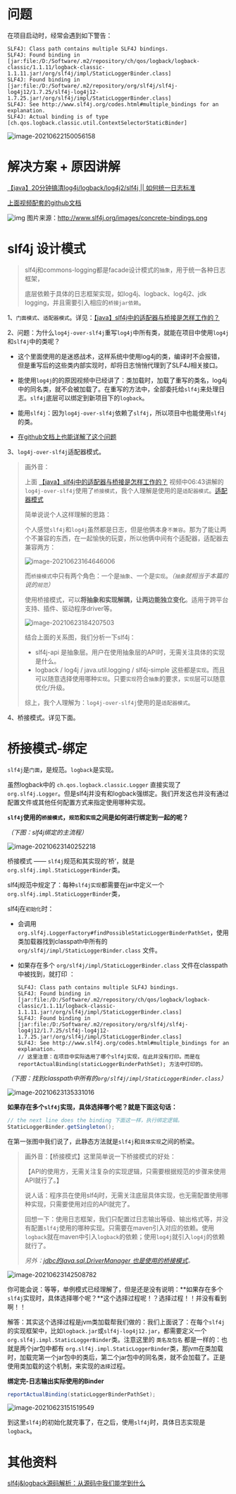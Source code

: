 # 问题

在项目启动时，经常会遇到如下警告：

```
SLF4J: Class path contains multiple SLF4J bindings.
SLF4J: Found binding in [jar:file:/D:/Software/.m2/repository/ch/qos/logback/logback-classic/1.1.11/logback-classic-1.1.11.jar!/org/slf4j/impl/StaticLoggerBinder.class]
SLF4J: Found binding in [jar:file:/D:/Software/.m2/repository/org/slf4j/slf4j-log4j12/1.7.25/slf4j-log4j12-1.7.25.jar!/org/slf4j/impl/StaticLoggerBinder.class]
SLF4J: See http://www.slf4j.org/codes.html#multiple_bindings for an explanation.
SLF4J: Actual binding is of type [ch.qos.logback.classic.util.ContextSelectorStaticBinder]
```

![image-20210622150056158](images/image-20210622150056158.png)





# 解决方案 + 原因讲解

[【java】20分钟搞清log4j/logback/log4j2/slf4j || 如何统一日志标准](https://www.bilibili.com/video/BV11J411d7Gp)

[上面视频配套的github文档](https://github.com/sunwu51/notebook/blob/master/19.11/log_java%E6%97%A5%E5%BF%97%E6%A1%86%E6%9E%B6.md)

![img](images/concrete-bindings.png) 图片来源：http://www.slf4j.org/images/concrete-bindings.png





# slf4j 设计模式

> slf4j和commons-logging都是facade设计模式的`抽象`，用于统一各种日志框架，
>
> 底层依赖于具体的日志框架实现，如log4j、logback、log4j2、jdk logging，并且需要引入相应的`桥接jar依赖`。

1、`门面模式`、`适配器模式`。详见：[【java】slf4j中的适配器与桥接是怎样工作的？](https://www.bilibili.com/video/BV1FJ411R78C)

2、问题：为什么`log4j-over-slf4j`重写`log4j`中所有类，就能在项目中使用`log4j`和`slf4j`中的类呢？

- 这个里面使用的是迷惑战术，这样系统中使用log4j的类，编译时不会报错，但是重写后的这些类内部实现时，却将日志悄悄代理到了SLF4J相关接口。

- 能使用`log4j`的的原因视频中已经讲了：类加载时，加载了重写的类名，log4j中的同名类，就不会被加载了。在重写的方法中，全部委托给`slf4j`来处理日志。`slf4j`底层可以绑定到新项目下的`logback`。
- 能用`slf4j`：因为`log4j-over-slf4j`依赖了`slf4j`，所以项目中也能使用`slf4j`的类。
- [在github文档上也能详解了这个问题](https://github.com/sunwu51/notebook/blob/master/19.11/log_java%E6%97%A5%E5%BF%97%E6%A1%86%E6%9E%B6.md#%E5%8E%9F%E7%90%86)

3、`log4j-over-slf4j`适配器模式。

> 画外音：
>
> 上面   [【java】slf4j中的适配器与桥接是怎样工作的？](https://www.bilibili.com/video/BV1FJ411R78C)    视频中06:43讲解的`log4j-over-slf4j`使用了`桥接模式`，我个人理解是使用的是`适配器模式`。[适配器模式](https://gitee.com/anxiaole/DayDayUp/tree/master/设计模式#2-%E7%BB%93%E6%9E%84%E6%A8%A1%E5%BC%8F)
>
> 简单说说个人这样理解的思路：
>
> 个人感觉`slf4j`和`log4j`虽然都是日志，但是他俩本身`不兼容`。那为了能让两个不兼容的东西，在一起愉快的玩耍，所以他俩中间有个适配器，适配器去兼容两方：
>
> ![image-20210623164646006](images/image-20210623164646006.png)
>
> 而`桥接模式`中只有两个角色：一个是`抽象`、一个是`实现`。*（`抽象`就相当于本篇的说的`规范`）*
>
> 使用桥接模式，可以**将抽象和实现解耦，让两边能独立变化**。适用于跨平台支持、插件、驱动程序driver等。
>
> ![image-20210623184207503](images/image-20210623184207503.png)
>
> 结合上面的关系图，我们分析一下slf4j：
>
> - slf4j-api 是抽象层。用户在使用抽象层的API时，无需关注具体的实现是什么。
> - logback / log4j / java.util.logging / slf4j-simple 这些都是`实现`。而且可以随意选择使用哪种`实现`。只要`实现`符合`抽象`的要求，`实现`层可以随意优化/升级。
>
> 综上，我个人理解为：`log4j-over-slf4j`使用的是`适配器模式`。

4、桥接模式。详见下面。



# 桥接模式-绑定

`slf4j`是`门面`，是规范。`logback`是实现。

虽然logback中的 `ch.qos.logback.classic.Logger` 直接实现了 `org.slf4j.Logger`。但是slf4j并没有和logback强绑定。我们开发这也并没有通过配置文件或其他任何配置方式来指定使用哪种实现。

**`slf4j`使用的`桥接模式`，`规范`和`实现`之间是如何进行绑定到一起的呢？**

*（下图：slf4j绑定的主流程）*

![image-20210623140252218](images/image-20210623140252218.png)

桥接模式 —— `slf4j`规范和其实现的’桥‘，就是  `org.slf4j.impl.StaticLoggerBinder`类。

slf4j规范中规定了：每种`slf4j实现`都需要在jar中定义一个  `org.slf4j.impl.StaticLoggerBinder`类，

slf4j在`初始化`时：

- 会调用 `org.slf4j.LoggerFactory#findPossibleStaticLoggerBinderPathSet`，使用类加载器找到classpath中所有的 `org/slf4j/impl/StaticLoggerBinder.class` 文件。

- 如果存在多个 `org/slf4j/impl/StaticLoggerBinder.class` 文件在classpath中被找到，就打印 ：

  ```
  SLF4J: Class path contains multiple SLF4J bindings.
  SLF4J: Found binding in [jar:file:/D:/Software/.m2/repository/ch/qos/logback/logback-classic/1.1.11/logback-classic-1.1.11.jar!/org/slf4j/impl/StaticLoggerBinder.class]
  SLF4J: Found binding in [jar:file:/D:/Software/.m2/repository/org/slf4j/slf4j-log4j12/1.7.25/slf4j-log4j12-1.7.25.jar!/org/slf4j/impl/StaticLoggerBinder.class]
  SLF4J: See http://www.slf4j.org/codes.html#multiple_bindings for an explanation.
  // 这里注意：在项目中实际选用了哪个slf4j实现，在此并没有打印。而是在 reportActualBinding(staticLoggerBinderPathSet); 方法中打印的。
  ```

*（下图：找到classpath中所有的`org/slf4j/impl/StaticLoggerBinder.class`）*

![image-20210623135331016](images/image-20210623135331016.png)






**如果存在多个`slf4j`实现，具体选择哪个呢？就是下面这句话：**

```java
// the next line does the binding 下面这一样，执行绑定逻辑。
StaticLoggerBinder.getSingleton();
```

在第一张图中我们说了，此静态方法就是`slf4j`和`具体实现`之间的桥梁。

> 画外音：【桥接模式】这里简单说一下桥接模式的好处：
>
> 【API的使用方，无需关注复杂的实现逻辑，只需要根据规范的步骤来使用API就行了。】
>
> 说人话：程序员在使用slf4j时，无需关注底层具体实现，也无需配置使用哪种实现，只需要使用对应的API就完了。
>
> 回想一下：使用日志框架，我们只配置过日志输出等级、输出格式等，并没有配置`slf4j`使用的哪种实现。只需要在maven引入对应的依赖。使用`logback`就在maven中引入`logback`的依赖；使用`log4j`就引入`log4j`的依赖就行了。
>
> *另外：[jdbc的java.sql.DriverManager 也是使用的桥接模式](https://www.cnblogs.com/yougewe/p/12460685.html)。*

![image-20210623142508782](images/image-20210623142508782.png)

你可能会说：等等，单例模式已经理解了，但是还是没有说明：**如果存在多个`slf4j`实现时，具体选择哪个呢？**这个选择过程呢！？选择过程！！并没有看到啊！！

解答：其实这个选择过程是jvm类加载帮我们做的：我们上面说了：在每个`slf4j`的实现框架中，比如`logback.jar`或`slf4j-log4j12.jar`，都需要定义一个`org.slf4j.impl.StaticLoggerBinder`类。注意这里的 `类名及包名` 都是一样的：也就是两个jar包中都有  `org.slf4j.impl.StaticLoggerBinder`类，那jvm在类加载时，加载完第一个jar包中的类后，第二个jar包中的同名类，就不会加载了。正是使用类加载的这个机制，来实现的`选择`过程。





**绑定完-日志输出实际使用的Binder**

```java
reportActualBinding(staticLoggerBinderPathSet);
```

![image-20210623151519549](images/image-20210623151519549.png)

到这里`slf4j`的初始化就完事了，在之后，使用`slf4j`时，具体日志实现是`logback`。









# 其他资料

[slf4j&logback源码解析：从源码中我们能学到什么](https://www.bilibili.com/video/BV1KD4y197Jf)

